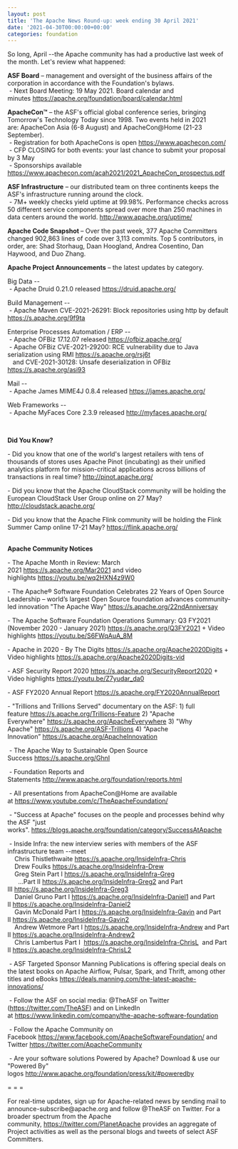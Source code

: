 ```yaml
---
layout: post
title: 'The Apache News Round-up: week ending 30 April 2021'
date: '2021-04-30T00:00:00+00:00'
categories: foundation
---
```

<p></p><p></p><p>So long, April --the Apache community has had a productive last week of the month. Let's review what happened:</p><p><span style="font-weight: 700;">ASF Board</span>&nbsp;– management and oversight of the business affairs of the corporation in accordance with the Foundation's bylaws.<br>&nbsp;- Next Board Meeting: 19 May 2021. Board calendar and minutes&nbsp;<a href="https://apache.org/foundation/board/calendar.html" target="_blank">https://apache.org/foundation/board/calendar.html</a><br></p><p></p><p><span style="font-weight: 700;">ApacheCon™</span>&nbsp;– the ASF's official global conference series, bringing Tomorrow's Technology Today since 1998. Two events held in 2021 are:&nbsp;ApacheCon Asia (6-8 August) and ApacheCon@Home (21-23 September).<br>&nbsp;- Registration for both ApacheCons is open&nbsp;<a href="https://www.apachecon.com/" target="_blank">https://www.apachecon.com/</a><br>&nbsp;- CFP CLOSING for both events: your last chance to submit your proposal by 3 May<br>&nbsp;- Sponsorships available <a href="https://www.apachecon.com/acah2021/2021_ApacheCon_prospectus.pdf" target="_blank">https://www.apachecon.com/acah2021/2021_ApacheCon_prospectus.pdf</a><br></p><p><span style="font-weight: 700;">ASF Infrastructure</span>&nbsp;– our distributed team on three continents keeps the ASF's infrastructure running around the clock.<br>&nbsp;- 7M+ weekly checks yield uptime at 99.98%. Performance checks across 50 different service components spread over more than 250 machines in data centers around the world.&nbsp;<a href="http://www.apache.org/uptime/" target="_blank">http://www.apache.org/uptime/</a><br></p><p><span style="font-weight: 700;">Apache Code Snapshot&nbsp;</span>– Over the past week, 377 Apache Committers changed 902,863 lines of code over 3,113 commits. Top 5 contributors, in order, are: Shad Storhaug, Daan Hoogland, Andrea Cosentino, Dan Haywood, and Duo Zhang. &nbsp;&nbsp; <br></p><p><span style="font-weight: 700;">Apache Project Announcements</span>&nbsp;– the latest updates by category.</p><p>Big Data --<br>&nbsp;- Apache <span class="il">Druid</span> 0.21.0 released <a href="https://druid.apache.org/" rel="noreferrer" target="_blank" data-saferedirecturl="https://www.google.com/url?q=https://druid.apache.org/&amp;source=gmail&amp;ust=1619803728265000&amp;usg=AFQjCNFUxsS4gjIGrczyf1CcQq8vMRaC4w">https://<span class="il">druid</span>.apache.org/</a></p><p></p><p>Build Management --<br>&nbsp;- Apache Maven CVE-2021-26291: Block repositories using http by default <a href="https://s.apache.org/9f9ta">https://s.apache.org/9f9ta</a></p>Enterprise Processes Automation / ERP --<br>&nbsp;- Apache <span class="il">OFBiz</span> 17.12.07 released <a href="https://ofbiz.apache.org/" rel="noreferrer" target="_blank" data-saferedirecturl="https://www.google.com/url?q=https://ofbiz.apache.org/&amp;source=gmail&amp;ust=1619793554715000&amp;usg=AFQjCNH7xZ9nYNORYDPyK8rBMIZx1ytiJQ">https://<span class="il">ofbiz</span>.apache.org/</a><br>&nbsp;- Apache <span class="il">OFBiz</span> <span class="il">CVE-2021-29200</span>: RCE vulnerability due to Java serialization using RMI <a href="https://s.apache.org/rsj6t">https://s.apache.org/rsj6t</a><br>&nbsp;&nbsp; and CVE-2021-30128: Unsafe deserialization in OFBiz <a href="https://s.apache.org/asi93">https://s.apache.org/asi93</a><p></p><p>Mail --<br>&nbsp;- Apache James MIME4J 0.8.4 released <a href="https://james.apache.org/" target="_blank">https://james.apache.org/</a></p><p></p><p>Web Frameworks --<br>&nbsp;- Apache <span class="il">MyFaces</span> <span class="il">Core</span> 2.3.9 released <a href="http://myfaces.apache.org/" rel="noreferrer" target="_blank" data-saferedirecturl="https://www.google.com/url?q=http://myfaces.apache.org/&amp;source=gmail&amp;ust=1619803693308000&amp;usg=AFQjCNEA96Vp_o0xcdXMjFJNM_y-y03AqA">http://<span class="il">myfaces</span>.apache.org/</a><br>
</p><p><br></p><p></p><p></p><p></p><p><span style="font-weight: 700;">Did You Know?</span></p><p></p><p>- Did you know that one of the world's largest retailers with tens of thousands of stores uses Apache Pinot (incubating) as their unified analytics platform for mission-critical applications across billions of transactions in real time?&nbsp;<a href="http://pinot.apache.org/" target="_blank">http://pinot.apache.org/</a></p><p>- Did you know that the Apache CloudStack community will be holding the European CloudStack User Group online on 27 May? <a href="http://cloudstack.apache.org/" target="_blank">http://cloudstack.apache.org/</a><br></p><p>- Did you know that the Apache Flink community will be holding the Flink Summer Camp online 17-21 May?&nbsp;<a href="https://flink.apache.org/" target="_blank">https://flink.apache.org/</a><br><br></p><p><span style="font-weight: 700;">Apache Community Notices</span></p><p>- The Apache Month in Review: March 2021&nbsp;<a href="https://s.apache.org/Mar2021" target="_blank">https://s.apache.org/Mar2021</a>&nbsp;and video highlights&nbsp;<a href="https://youtu.be/wq2HXN4z9W0" target="_blank">https://youtu.be/wq2HXN4z9W0</a></p><p>- The&nbsp;<span class="il">Apache</span>® Software Foundation Celebrates 22 Years of Open Source Leadership – world’<span class="il">s</span>&nbsp;largest Open Source foundation advances community-led innovation "The<span class="il">&nbsp;Apache</span>&nbsp;Way"&nbsp;<a href="https://s.apache.org/22ndAnniversay" target="_blank">https://s.apache.org/22ndAnniversay</a></p><p>- The&nbsp;<span class="il">Apache</span>&nbsp;Software Foundation Operations Summary: Q3 FY2021 (November 2020 - January 2021)&nbsp;<a href="https://s.apache.org/Q3FY2021" target="_blank">https://s.apache.org/Q3FY2021</a>&nbsp;+ Video highlights&nbsp;<a href="https://youtu.be/S6FWqAuA_8M" target="_blank">https://youtu.be/S6FWqAuA_8M</a></p><p>- Apache in 2020 - By The Digits&nbsp;<font color="#337ab7"><a href="https://s.apache.org/Apache2020Digits" target="_blank">https://s.apache.org/Apache2020Digits</a>&nbsp;</font>+ Video highlights&nbsp;<a href="https://s.apache.org/Apache2020Digits-vid" target="_blank">https://s.apache.org/Apache2020Digits-vid</a></p><p>- ASF Security Report 2020&nbsp;<a href="https://s.apache.org/SecurityReport2020" target="_blank">https://s.apache.org/SecurityReport2020</a>&nbsp;+ Video highlights&nbsp;<a href="https://youtu.be/Z7yudar_da0" rel="noreferrer" target="_blank" data-saferedirecturl="https://www.google.com/url?q=https://youtu.be/Z7yudar_da0&amp;source=gmail&amp;ust=1614320952600000&amp;usg=AFQjCNGAfKh6FsJX7CJ5hQqcOInb2wpTdg">https://youtu.be/Z7yudar_da0</a></p><p>- ASF FY2020 Annual Report&nbsp;<a href="https://s.apache.org/FY2020AnnualReport" target="_blank">https://s.apache.org/FY2020AnnualReport</a><br></p><p>- "Trillions and Trillions Served" documentary on the ASF: 1) full feature&nbsp;<a href="https://s.apache.org/Trillions-Feature" target="_blank">https://s.apache.org/Trillions-Feature</a>&nbsp;2) "Apache Everywhere"&nbsp;<a href="https://s.apache.org/ApacheEverywhere" target="_blank">https://s.apache.org/ApacheEverywhere</a>&nbsp;3) "Why Apache"&nbsp;<a href="https://s.apache.org/ASF-Trillions" target="_blank">https://s.apache.org/ASF-Trillions</a>&nbsp;4)&nbsp;“Apache Innovation”&nbsp;<a href="https://s.apache.org/ApacheInnovation" target="_blank">https://s.apache.org/ApacheInnovation</a>&nbsp;</p><p>&nbsp;- The Apache Way to Sustainable Open Source Success&nbsp;<a href="https://s.apache.org/GhnI" target="_blank">https://s.apache.org/GhnI</a><br></p><p>&nbsp;- Foundation Reports and Statements&nbsp;<a href="http://www.apache.org/foundation/reports.html" target="_blank">http://www.apache.org/foundation/reports.html</a><br></p><p>&nbsp;- All presentations from ApacheCon@Home are available at&nbsp;<a href="https://www.youtube.com/c/TheApacheFoundation/" target="_blank">https://www.youtube.com/c/TheApacheFoundation/</a>&nbsp;</p><p>&nbsp;- "Success at Apache" focuses on the people and processes behind why the ASF "just works".&nbsp;<a href="https://blogs.apache.org/foundation/category/SuccessAtApache" target="_blank">https://blogs.apache.org/foundation/category/SuccessAtApache</a><br></p><div><p>&nbsp;- Inside Infra: the new interview series with members of the ASF infrastructure team --meet&nbsp;<br>&nbsp; &nbsp; Chris Thistlethwaite&nbsp;<a href="https://s.apache.org/InsideInfra-Chris" target="_blank">https://s.apache.org/InsideInfra-Chris</a><br>&nbsp; &nbsp; Drew Foulks&nbsp;<a href="https://s.apache.org/InsideInfra-Drew" rel="noreferrer" target="_blank" data-saferedirecturl="https://www.google.com/url?q=https://s.apache.org/InsideInfra-Drew&amp;source=gmail&amp;ust=1588339104628000&amp;usg=AFQjCNF9dVEn48pV7o9HBG14sP9uprU8Xw">https://s.apache.org/InsideInf<wbr>ra-Drew</a><br>&nbsp; &nbsp; Greg Stein Part I&nbsp;<a href="https://s.apache.org/InsideInfra-Greg" target="_blank">https://s.apache.org/InsideInfra-Greg</a><br>&nbsp; &nbsp; &nbsp; ...Part II&nbsp;<a href="https://s.apache.org/InsideInfra-Greg2" target="_blank">https://s.apache.org/InsideInfra-Greg2</a>&nbsp;and Part III&nbsp;<a href="https://s.apache.org/InsideInfra-Greg3" target="_blank">https://s.apache.org/InsideInfra-Greg3</a><br>&nbsp; &nbsp; Daniel Gruno Part I&nbsp;<a href="https://s.apache.org/InsideInfra-Daniel1" target="_blank">https://s.apache.org/InsideInfra-Daniel1</a>&nbsp;and Part II&nbsp;<a href="https://s.apache.org/InsideInfra-Daniel2" target="_blank">https://s.apache.org/InsideInfra-Daniel2</a><br>&nbsp;&nbsp;&nbsp; Gavin McDonald Part I&nbsp;<a href="https://s.apache.org/InsideInfra-Gavin" target="_blank">https://s.apache.org/InsideInfra-Gavin</a>&nbsp;and Part II&nbsp;<a href="https://s.apache.org/InsideInfra-Gavin2" target="_blank">https://s.apache.org/InsideInfra-Gavin2</a><br>&nbsp;&nbsp;&nbsp; Andrew Wetmore Part I&nbsp;<a href="https://s.apache.org/InsideInfra-Andrew" target="_blank">https://s.apache.org/InsideInfra-Andrew</a>&nbsp;and Part II&nbsp;<a href="https://s.apache.org/InsideInfra-Andrew2" target="_blank">https://s.apache.org/InsideInfra-Andrew2</a><br>&nbsp; &nbsp; Chris Lambertus Part I&nbsp;&nbsp;<a href="https://s.apache.org/InsideInfra-ChrisL" target="_blank">https://s.apache.org/InsideInfra-ChrisL</a>&nbsp; and Part II&nbsp;<a href="https://s.apache.org/InsideInfra-ChrisL2" target="_blank">https://s.apache.org/InsideInfra-ChrisL2</a></p></div><div><p>&nbsp;- ASF Targeted Sponsor Manning Publications is offering special deals on the latest books on Apache Airflow, Pulsar, Spark, and Thrift, among other titles and eBooks&nbsp;<a href="https://deals.manning.com/the-latest-apache-innovations/" target="_blank">https://deals.manning.com/the-latest-apache-innovations/</a></p><p>&nbsp;- Follow the ASF on social media: @TheASF on Twitter (<a href="https://twitter.com/TheASF">https://twitter.com/TheASF</a>) and on LinkedIn at&nbsp;<a href="https://www.linkedin.com/company/the-apache-software-foundation">https://www.linkedin.com/company/the-apache-software-foundation</a></p><p>&nbsp;- Follow the Apache Community on Facebook&nbsp;<a href="https://www.facebook.com/ApacheSoftwareFoundation/" target="_blank">https://www.facebook.com/ApacheSoftwareFoundation/</a>&nbsp;and Twitter&nbsp;<a href="https://twitter.com/ApacheCommunity">https://twitter.com/ApacheCommunity</a></p></div><div>&nbsp;- Are your software solutions Powered by Apache? Download &amp; use our "Powered By" logos&nbsp;<a href="http://www.apache.org/foundation/press/kit/#poweredby" target="_blank">http://www.apache.org/foundation/press/kit/#poweredby</a><br></div><p><span class="LrzXr"></span><span class="LrzXr"></span></p><div><p>= = =</p><p>For real-time updates, sign up for Apache-related news by sending mail to announce-subscribe@apache.org and follow @TheASF on Twitter. For a broader spectrum from the Apache community,&nbsp;<a href="https://twitter.com/PlanetApache">https://twitter.com/PlanetApache</a>&nbsp;provides an aggregate of Project activities as well as the personal blogs and tweets of select ASF Committers.</p></div><p></p><p></p>
